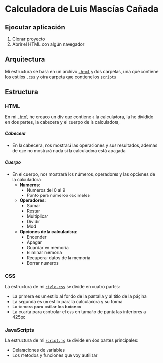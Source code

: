 # Calculadora de Luis Mascías Cañada

## Ejecutar aplicación
1. Clonar proyecto
2. Abrir el HTML con algún navegador

## Arquitectura
 Mi estructura se basa en un archivo [```.html```](./index.html) y dos carpetas, una que contiene los estilos [```.css```](./css/style.css)
 y otra carpeta que contiene los [```scripts```](./js/script.js)

 ## Estructura

 ### HTML
En mi [```.html```](./index.html) he creado un div que contiene a la calculadora, la he dividido en dos partes, la cabecera y el cuerpo de la calculadora, 
 
#####   Cabecera
- En la cabecera, nos mostrará las operaciones y sus resultados, ademas de que no mostrará nada 
          si la calculadora está apagada
#####   Cuerpo
- En el cuerpo, nos mostrará los números, operadores y las opciones de la calculadora
    - __Numeros__:
        -   Numeros del 0 al 9
        -   Punto para números decimales
    - __Operadores__:
        -   Sumar
        -   Restar
        -   Multiplicar
        -   Dividir
        -   Mod
    - __Opciones de la calculadora__:
        -   Encender
        -   Apagar 
        -   Guardar en memoria
        -   Eliminar memoria
        -   Recuperar datos de la memoria
        -   Borrar numeros
 ### CSS
 La estructura de mi [```style.css```](./css/style.css)  se divide en cuatro partes:
 -  La primera es un estilo al fondo de la pantalla y al títlo de la página
 -  La segunda es un estilo para la calculadora y su forma
 -  La tercera para estilar los botones
 -  La cuarta para controlar el css en tamaño de pantallas inferiores a 425px

### JavaScripts
 La estructura de mi [```script.js```](./js/script.js)  se divide en dos partes principales:
 - Delaraciones de variables
 - Los metodos y funciones que voy autilizar 